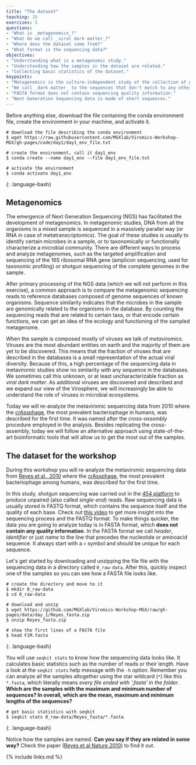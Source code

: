 ```yaml
---
title: "The dataset"
teaching: 15
exercises: 5
questions:
- "What is _metagenomics_?"
- "What do we call _viral dark matter_?"
- "Where does the dataset come from?"
- "What format is the sequencing data?"
objectives:
- "Understanding what is a metagenomic study."
- "Understanding how the samples in the dataset are related."
- "Collecting basic statistics of the dataset."
keypoints:
- "Metagenomics is the culture-independent study of the collection of genomes from different microorganisms present in a complex sample."
- "We call _dark matter_ to the sequences that don't match to any other known sequence in the databases."
- "FASTA format does not contain sequencing quality information."
- "Next Generation Sequencing data is made of short sequences."
---
```


Before anything else, download the file containing the conda environment file, create
the environment in your machine, and activate it.

~~~
# download the file describing the conda environment
$ wget https://raw.githubusercontent.com/MGXlab/Viromics-Workshop-MGX/gh-pages/code/day1/day1_env_file.txt

# create the environment, call it day1_env
$ conda create --name day1_env --file day1_env_file.txt

# activate the environment
$ conda activate day1_env
~~~
{: .language-bash}


## Metagenomics

The emergence of Next Generation Sequencing (NGS) has facilitated the development of metagenomics. In metagenomic studies, DNA from all the organisms in a mixed sample is sequenced in a massively parallel way (or RNA in case of metatranscriptomics). The goal of these studies is usually to identify certain microbes in a sample, or to taxonomically or functionally characterize a microbial community. There are different ways to process and analyze metagenomes, such as the targeted amplification and sequencing of the 16S ribosomal RNA gene (amplicon sequencing, used for taxonomic profiling) or shotgun sequencing of the complete genomes in the sample.

After primary processing of the NGS data (which we will not perform in this exercise), a common approach is to compare the metagenomic sequencing reads to reference databases composed of genome sequences of known organisms. Sequence similarity indicates that the microbes in the sample are genomically related to the organisms in the database. By counting the sequencing reads that are related to certain taxa, or that encode certain functions, we can get an idea of the ecology and functioning of the sampled metagenome.

When the sample is composed mostly of viruses we talk of *metaviromics*. Viruses are the most abundant entities on earth and the majority of them are yet to be discovered. This means that the fraction of viruses that are described in the databases is a small representation of the actual viral diversity. Because of this, a high percentage of the sequencing data in metaviromic studies show no similarity with any sequence in the databases. We sometimes call this unknown, or at least uncharacterizable fraction as *viral dark matter*. As additional viruses are discovered and described and we expand our view of the Virosphere, we will increasingly be able to understand the role of viruses in microbial ecosystems.

Today we will re-analyze the metaviromic sequencing data from 2010 where the [crAssphage](https://en.wikipedia.org/wiki/crAssphage), the most prevalent bacteriophage in humans, was described for the first time. It was named after the _cross-assembly_ procedure employed in the analysis. Besides replicating the cross-assembly, today we will follow an alternative approach using state-of-the-art bioinformatic tools that will allow us to get the most out of the samples.

## The dataset for the workshop

During this workshop you will re-analyze the metaviromic sequencing data from [Reyes et al., 2010](https://www.ncbi.nlm.nih.gov/pmc/articles/PMC2919852/) where the [crAssphage](https://en.wikipedia.org/wiki/crAssphage), the most prevalent bacteriophage among humans, was described for the first time.

In this study, shotgun sequencing was carried out in the [454 platform](https://en.wikipedia.org/wiki/454_Life_Sciences) to produce unpaired (also called _single-end_) reads. Raw sequencing data is usually stored in FASTQ format, which contains the sequence itself and the quality of each base. Check out [this video](https://www.youtube.com/watch?v=sdxVDy0lSAE) to get more insight into the sequencing process and the FASTQ format. To make things quicker, the data you are going to analyze today is in FASTA format, which **does not contain any quality information**. In the FASTA format we call _header_, _identifier_ or just _name_ to the line that precedes the nucleotide or aminoacid sequence. It always start with a `>` symbol and should be unique for each sequence.

Let's get started by downloading and unzipping the file file with the sequencing data in a directory called `0_raw-data`. After this, quickly inspect one of the samples so you can see how a FASTA file looks like.

~~~
# create the directory and move to it
$ mkdir 0_raw-data
$ cd 0_raw-data

# download and unzip
$ wget https://github.com/MGXlab/Viromics-Workshop-MGX/raw/gh-pages/data/day_1/Reyes_fasta.zip
$ unzip Reyes_fasta.zip

# show the first lines of a FASTA file
$ head F1M.fasta
~~~
{: .language-bash}

You will use `seqkit stats` to know how the sequencing data looks like. It calculates basic statistics such as the number of reads or their length. Have a look at the `seqkit stats` help message with the `-h` option. Remember you can analyze all the samples altogether using the star wildcard (`*`) like this `*.fasta`, which literally means _every file ended with '.fasta' in the folder_. **Which are the samples with the maximum and minimum number of sequences? In overall, which are the mean, maximum and minimum lengths of the sequences?**

~~~
# get basic statistics with seqkit
$ seqkit stats 0_raw-data/Reyes_fasta/*.fasta
~~~
{: .language-bash}

Notice how the samples are named. **Can you say if they are related in some way?** Check the paper ([Reyes et al Nature 2010](https://www.ncbi.nlm.nih.gov/pmc/articles/PMC2919852/)) to find it out.


{% include links.md %}
